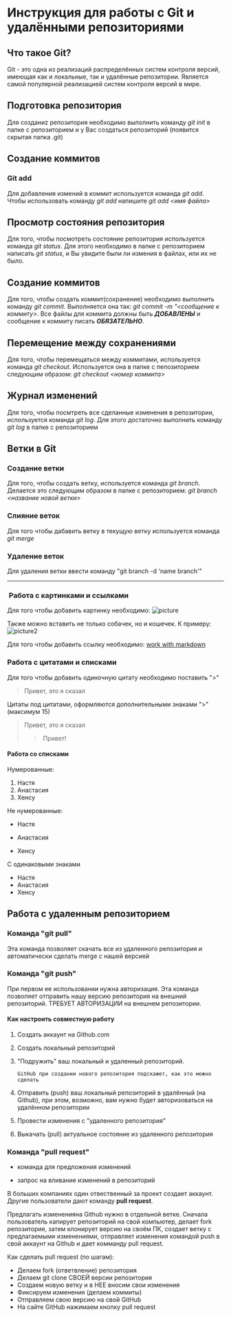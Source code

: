 # Инструкция для работы с Git и удалёнными репозиториями

## Что такое Git?
Git - это одна из реализаций распределённых систем контроля версий, имеющая как и локальные, так и удалённые репозитории. Является самой популярной реализацией систем контроля версий в мире.

## Подготовка репозитория

Для созданиz репозитория необходимо выполнить команду *git init*  в папке с репозиторием и у Вас создаться репозиторий (появится скрытая папка .git)

## Создание коммитов

### Git add
Для добавления измений в коммит используется команда *git add*. Чтобы использовать команду *git add* напишите *git add <имя файла>*

## Просмотр состояния репозитория

Для того, чтобы посмотреть состояние репозитория используется команда *git status*. Для этого необходимо в папке с репозиторием написать *git status*, и Вы увидите были ли измения в файлах, или их не было.

## Создание коммитов

Для того, чтобы создать коммит(сохранение) необходимо выполнить команду *git commit*. Выполняется она так: *git commit -m "<сообщение к коммиту>*. Все файлы для коммита должны быть ***ДОБАВЛЕНЫ*** и сообщение к коммиту писать ***ОБЯЗАТЕЛЬНО***.

## Перемещение между сохранениями

Для того, чтобы перемещаться между коммитами, используется команда *git checkout*. Используется она в папке с пепозиторием следующим образом: *git checkout <номер коммита>*

## Журнал изменений

Для того, чтобы посмтреть все сделанные изменения в репозитории, используется команда *git log*. Для этого достаточно выполнить команду *git log* в папке с репозиторием

## Ветки в Git

### Создание ветки

Для того, чтобы создать ветку, используется команда *git branch*. Делается это следующим образом в папке с репозиторием: *git branch <название новой ветки>*

### Слияние веток

Для того чтобы дабавить ветку в текущую ветку используется команда *git merge <name branch>*

### Удаление веток

Для удаления ветки ввести команду "git branch -d 'name branch'"

---

###  Работа с картинками и ссылками

Для того чтобы добавить картинку необходимо: ![picture](https://wp-s.ru/wallpapers/6/7/531374483632865/sobachka-na-trave-milyj-vzglyad.jpg)

Также можно вставить не только собачек, но и кошечек. К примеру: ![picture2](https://fikiwiki.com/uploads/posts/2022-02/1644991300_48-fikiwiki-com-p-kartinki-krasivikh-koshechek-58.jpg) 

Для того чтобы добавить ссылку необходимо: [work with markdown](https://texterra.ru/blog/ischerpyvayushchaya-shpargalka-po-sintaksisu-razmetki-markdown-na-zametku-avtoram-veb-razrabotchikam.html)


### Работа с цитатами и списками

Для того чтобы добавить одиночную цитату необходимо поставить ">"

> Привет, это я сказал

Цитаты под цитатами, оформляются дополнительными знаками ">" (максимум 15)

> Привет, это я сказал
>>  Привет!


#### Работа со списками

Нумерованные:
1. Настя
2. Анастасия
3. Хенсу 

Не нумерованные:
- Настя
* Анастасия
+ Хенсу

С одинаковыми знаками
+ Настя
+ Анастасия
+ Хенсу

## Работа с удаленным репозиторием

### Команда "git pull"

Эта команда позволяет скачать все из удаленного репозитория и автоматически сделать merge с нашей версией

### Команда "git push" 
При первом ее использовании нужна авторизация.
Эта команда позволяет отправить нашу версию репозитория на внешний репозиторий. ТРЕБУЕТ АВТОРИЗАЦИИ на внешнем репозитории.

#### Как настроить совместную работу

1. Создать аккаунт на Github.com
2. Создать локальный репозиторий
3. "Подружить" ваш локальный и удаленный репозиторий.

       GitHub при создании нового репозитория подскажет, как это можно сделать

4. Отправить (push) ваш локальный репозиторий в удалённый (на Github), при этом, возможно, вам нужно будет авторизоваться на удалённом репозитории
5. Провести изменения с "удаленного репозитория"
6. Выкачать (pull) актуальное состояние из удаленного репозитория

### Команда "pull request"

- команда для предложения изменений

- запрос на вливание изменений в репозиторий

В больших компаниях один отвественный за проект создает аккаунт. Другие пользователи дают команду **pull request**. 

Предлагать измененияна Github нужно в отдельной ветке.
Сначала пользователь капирует репозиторий на свой компьютер, делает fork репозитория, затем клонирует версию на своём ПК, создает ветку с предлагаемыми изменениями, отправляет изменения командой push в свой аккаунт на Github и дает комманду pull request.


Как сделать pull request (по шагам):

- Делаем fork (ответвление) репозитория
- Делаем git clone СВОЕЙ версии репозитория
- Создаем новую ветку и в НЕЕ вносим свои изменения
- Фиксируем изменения (делаем коммиты)
- Отправляем свою версию на свой GitHub
- На сайте GitHub нажимаем кнопку pull request
